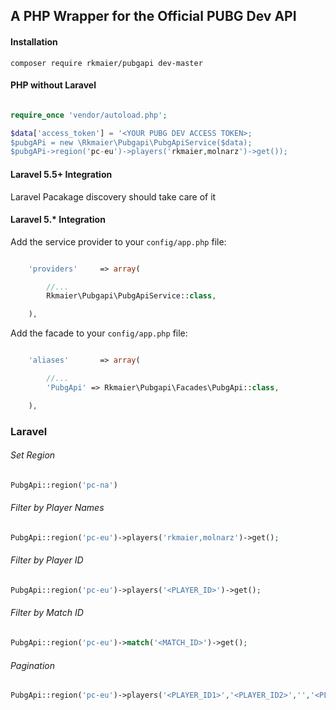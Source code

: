 ## A PHP Wrapper for the Official PUBG Dev API

#### Installation 

` composer require rkmaier/pubgapi dev-master `



#### PHP without Laravel 

```php

require_once 'vendor/autoload.php'; 

$data['access_token'] = '<YOUR PUBG DEV ACCESS TOKEN>; 
$pubgAPi = new \Rkmaier\Pubgapi\PubgApiService($data); 
$pubgAPi->region('pc-eu')->players('rkmaier,molnarz')->get());

```
#### Laravel 5.5+ Integration
Laravel Pacakage discovery should take care of it


#### Laravel 5.* Integration

Add the service provider to your `config/app.php` file:

```php

    'providers'     => array(

        //...
        Rkmaier\Pubgapi\PubgApiService::class,

    ),
```

Add the facade to your `config/app.php` file:

```php

    'aliases'       => array(

        //...
        'PubgApi' => Rkmaier\Pubgapi\Facades\PubgApi::class,

    ),

```

### Laravel

###### Set Region

```php
PubgApi::region('pc-na')
```

###### Filter by Player Names

```php
PubgApi::region('pc-eu')->players('rkmaier,molnarz')->get();
```

###### Filter by Player ID

```php
PubgApi::region('pc-eu')->players('<PLAYER_ID>')->get();
```

###### Filter by Match ID

```php
PubgApi::region('pc-eu')->match('<MATCH_ID>')->get();
```

###### Pagination

```php
PubgApi::region('pc-eu')->players('<PLAYER_ID1>','<PLAYER_ID2>','','<PLAYER_ID3>')->limit(1)->offset(2)->get();
```




